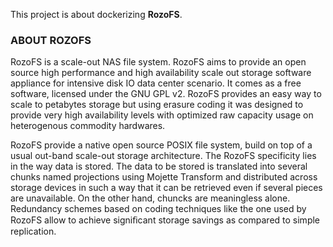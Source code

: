 
This project is about dockerizing **RozoFS**.

### ABOUT ROZOFS

RozoFS is a scale-out NAS file system. RozoFS aims to provide an open source
high performance and high availability scale out storage software appliance
for  intensive disk IO data center scenario. It comes as a free software,
licensed under the GNU GPL v2. RozoFS provides an easy way to scale to
petabytes storage but using erasure coding it was designed to provide very high
availability levels with optimized raw capacity usage on heterogenous commodity
hardwares.

RozoFS provide a native open source POSIX file system, build on top of a usual
out-band scale-out storage architecture. The RozoFS specificity lies in the way
data is stored. The data to be stored is translated into several chunks named
projections using Mojette Transform and distributed across storage devices in
such a way that it can be retrieved even if several pieces are unavailable. On
the other hand, chuncks are meaningless alone. Redundancy schemes based on
coding techniques like the one used by RozoFS allow to achieve signiﬁcant
storage savings as compared to simple replication.

